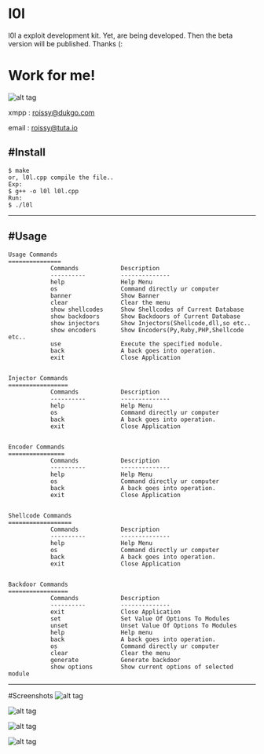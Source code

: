 # l0l

l0l a exploit development kit. Yet, are being developed. Then the beta version will be published. Thanks (:


# Work for me!
 
![alt tag](http://i.hizliresim.com/a3ZrM7.jpg)
 
xmpp : roissy@dukgo.com
 
email : roissy@tuta.io
 
 
#Install
-----

    $ make 
    or, l0l.cpp compile the file..
    Exp:
    $ g++ -o l0l l0l.cpp
    Run:
    $ ./l0l
    
-----
#Usage
-----

	Usage Commands
	===============
	            Commands            Description
	            ----------          --------------
	            help                Help Menu
	            os                  Command directly ur computer
	            banner              Show Banner
	            clear               Clear the menu
	            show shellcodes     Show Shellcodes of Current Database
	            show backdoors      Show Backdoors of Current Database
	            show injectors      Show Injectors(Shellcode,dll,so etc..
	            show encoders       Show Encoders(Py,Ruby,PHP,Shellcode etc..
	            use                 Execute the specified module.
	            back                A back goes into operation.
	            exit                Close Application
	            
	            
	Injector Commands
	=================
	            Commands            Description
	            ----------          --------------
	            help                Help Menu
	            os                  Command directly ur computer
	            back                A back goes into operation.
	            exit                Close Application
	            
	            
	Encoder Commands
	================
	            Commands            Description
	            ----------          --------------
	            help                Help Menu
	            os                  Command directly ur computer
	            back                A back goes into operation.
	            exit                Close Application
	            
	            
	Shellcode Commands
	==================
	            Commands            Description
	            ----------          --------------
	            help                Help Menu
	            os                  Command directly ur computer
	            back                A back goes into operation.
	            exit                Close Application


	Backdoor Commands
	=================
	            Commands            Description
	            ----------          --------------
	            exit                Close Application
	            set                 Set Value Of Options To Modules
	            unset               Unset Value Of Options To Modules
	            help                Help menu
	            back                A back goes into operation.
	            os                  Command directly ur computer
	            clear               Clear the menu
	            generate            Generate backdoor
	            show options        Show current options of selected module
	            
    
-----
#Screenshots
![alt tag](http://i.hizliresim.com/ZYAkzo.png)

![alt tag](http://i.hizliresim.com/oEY3NR.png)

![alt tag](http://i.hizliresim.com/lE0jNg.png)

![alt tag](http://i.hizliresim.com/VEgazj.png)

